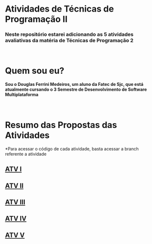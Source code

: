 # Atividades de Técnicas de Programação II
### Neste repositório estarei adicionando as 5 atividades avaliativas da matéria de Técnicas de Programação 2

<br>

# Quem sou eu?
#### Sou o Douglas Ferrini Medeiros, um aluno da Fatec de Sjc, que está atualmente cursando o 3 Semestre de Desenvolvimento de Software Multiplataforma

<br>

# Resumo das Propostas das Atividades
*Para acessar o código de cada atividade, basta acessar a branch referente a atividade

## <a href="https://github.com/DouglasMedeiros1/Atividades_TecProgm_II/tree/ATV_01"> <b>  ATV I </b>  </a>

## <a href="https://github.com/DouglasMedeiros1/Atividades_TecProgm_II/tree/ATV_02"> <b>  ATV II </b>  </a>

## <a href="https://github.com/DouglasMedeiros1/Atividades_TecProgm_II/tree/ATV_03"> <b>  ATV III </b>  </a>

## <a href="https://github.com/DouglasMedeiros1/Atividades_TecProgm_II/tree/ATV_04"> <b>  ATV IV </b>  </a>

## <a href="https://github.com/DouglasMedeiros1/Atividades_TecProgm_II/tree/ATV_05"> <b>  ATV V </b>  </a>
